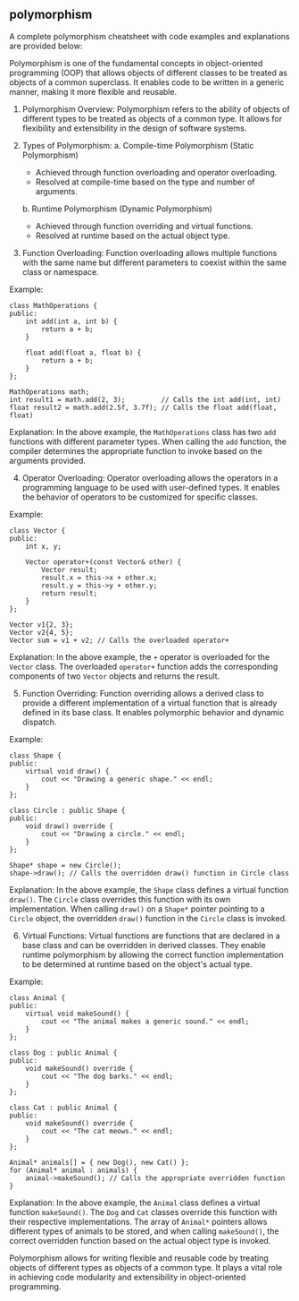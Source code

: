 ## polymorphism 
A complete polymorphism cheatsheet with code examples and explanations are provided below:

Polymorphism is one of the fundamental concepts in object-oriented programming (OOP) that allows objects of different classes to be treated as objects of a common superclass. It enables code to be written in a generic manner, making it more flexible and reusable.

1.  Polymorphism Overview: Polymorphism refers to the ability of objects of different types to be treated as objects of a common type. It allows for flexibility and extensibility in the design of software systems.
    
2.  Types of Polymorphism: a. Compile-time Polymorphism (Static Polymorphism)
    
    *   Achieved through function overloading and operator overloading.
    *   Resolved at compile-time based on the type and number of arguments.
    
    b. Runtime Polymorphism (Dynamic Polymorphism)
    
    *   Achieved through function overriding and virtual functions.
    *   Resolved at runtime based on the actual object type.
3.  Function Overloading: Function overloading allows multiple functions with the same name but different parameters to coexist within the same class or namespace.
    

Example:


```
class MathOperations {
public:
    int add(int a, int b) {
        return a + b;
    }
    
    float add(float a, float b) {
        return a + b;
    }
};

MathOperations math;
int result1 = math.add(2, 3);         // Calls the int add(int, int)
float result2 = math.add(2.5f, 3.7f); // Calls the float add(float, float)
```
Explanation: In the above example, the `MathOperations` class has two `add` functions with different parameter types. When calling the `add` function, the compiler determines the appropriate function to invoke based on the arguments provided.

4.  Operator Overloading: Operator overloading allows the operators in a programming language to be used with user-defined types. It enables the behavior of operators to be customized for specific classes.

Example:

```
class Vector {
public:
    int x, y;
    
    Vector operator+(const Vector& other) {
        Vector result;
        result.x = this->x + other.x;
        result.y = this->y + other.y;
        return result;
    }
};

Vector v1{2, 3};
Vector v2{4, 5};
Vector sum = v1 + v2; // Calls the overloaded operator+
```
Explanation: In the above example, the `+` operator is overloaded for the `Vector` class. The overloaded `operator+` function adds the corresponding components of two `Vector` objects and returns the result.

5.  Function Overriding: Function overriding allows a derived class to provide a different implementation of a virtual function that is already defined in its base class. It enables polymorphic behavior and dynamic dispatch.

Example:


```
class Shape {
public:
    virtual void draw() {
        cout << "Drawing a generic shape." << endl;
    }
};

class Circle : public Shape {
public:
    void draw() override {
        cout << "Drawing a circle." << endl;
    }
};

Shape* shape = new Circle();
shape->draw(); // Calls the overridden draw() function in Circle class

```
Explanation: In the above example, the `Shape` class defines a virtual function `draw()`. The `Circle` class overrides this function with its own implementation. When calling `draw()` on a `Shape*` pointer pointing to a `Circle` object, the overridden `draw()` function in the `Circle` class is invoked.

6.  Virtual Functions: Virtual functions are functions that are declared in a base class and can be overridden in derived classes. They enable runtime polymorphism by allowing the correct function implementation to be determined at runtime based on the object's actual type.

Example:


```
class Animal {
public:
    virtual void makeSound() {
        cout << "The animal makes a generic sound." << endl;
    }
};

class Dog : public Animal {
public:
    void makeSound() override {
        cout << "The dog barks." << endl;
    }
};

class Cat : public Animal {
public:
    void makeSound() override {
        cout << "The cat meows." << endl;
    }
};

Animal* animals[] = { new Dog(), new Cat() };
for (Animal* animal : animals) {
    animal->makeSound(); // Calls the appropriate overridden function
}
```
Explanation: In the above example, the `Animal` class defines a virtual function `makeSound()`. The `Dog` and `Cat` classes override this function with their respective implementations. The array of `Animal*` pointers allows different types of animals to be stored, and when calling `makeSound()`, the correct overridden function based on the actual object type is invoked.

Polymorphism allows for writing flexible and reusable code by treating objects of different types as objects of a common type. It plays a vital role in achieving code modularity and extensibility in object-oriented programming.
